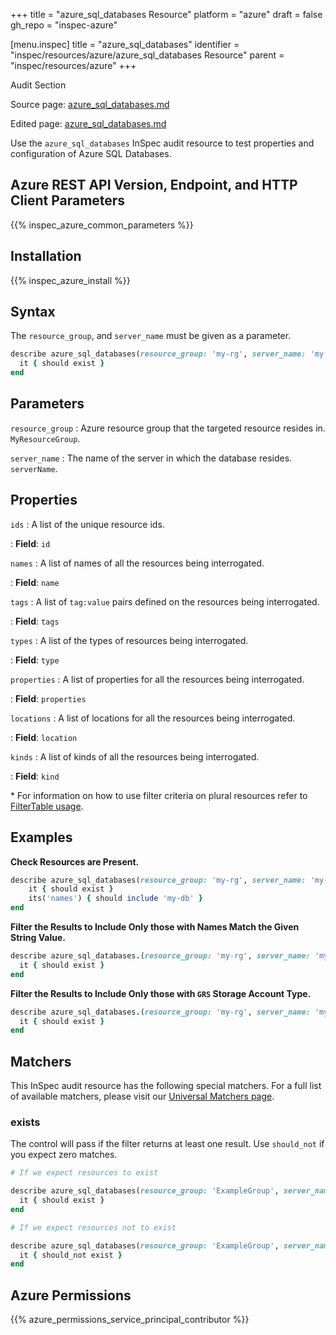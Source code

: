 +++
title = "azure_sql_databases Resource"
platform = "azure"
draft = false
gh_repo = "inspec-azure"

[menu.inspec]
title = "azure_sql_databases"
identifier = "inspec/resources/azure/azure_sql_databases Resource"
parent = "inspec/resources/azure"
+++

<div class="admonition-note">
<p class="admonition-note-title">Audit Section</p>
<div class="admonition-note-text">
<p>Source page: <a href="https://github.com/inspec/inspec-azure/blob/main/docs/resources/azure_sql_databases.md">azure_sql_databases.md</a></p>
<p>Edited page: <a href="https://github.com/ianmadd/inspec-azure/blob/im/hugo/docs-chef-io/content/inspec/resources/azure_sql_databases.md">azure_sql_databases.md</a></p>
</div>
</div>



Use the `azure_sql_databases` InSpec audit resource to test properties and configuration of Azure SQL Databases.

## Azure REST API Version, Endpoint, and HTTP Client Parameters

{{% inspec_azure_common_parameters %}}

## Installation

{{% inspec_azure_install %}}

## Syntax

The `resource_group`, and `server_name` must be given as a parameter.
```ruby
describe azure_sql_databases(resource_group: 'my-rg', server_name: 'my-server') do
  it { should exist }
end
```

## Parameters

`resource_group`
: Azure resource group that the targeted resource resides in. `MyResourceGroup`.

`server_name`
: The name of the server in which the database resides. `serverName`.

## Properties

`ids`
: A list of the unique resource ids.

: **Field**: `id`

`names`
: A list of names of all the resources being interrogated.

: **Field**: `name`

`tags`
: A list of `tag:value` pairs defined on the resources being interrogated.

: **Field**: `tags`

`types`
: A list of the types of resources being interrogated.

: **Field**: `type`

`properties`
: A list of properties for all the resources being interrogated.

: **Field**: `properties`

`locations`
: A list of locations for all the resources being interrogated.

: **Field**: `location`

`kinds`
: A list of kinds of all the resources being interrogated.

: **Field**: `kind`

<superscript>*</superscript> For information on how to use filter criteria on plural resources refer to [FilterTable usage](https://github.com/inspec/inspec/blob/master/dev-docs/filtertable-usage.md).

## Examples

**Check Resources are Present.**

````ruby
describe azure_sql_databases(resource_group: 'my-rg', server_name: 'my-server') do
    it { should exist }
    its('names') { should include 'my-db' }
end
````
**Filter the Results to Include Only those with Names Match the Given String Value.**

```ruby
describe azure_sql_databases.(resource_group: 'my-rg', server_name: 'my-server').where{ name.eql?('production-db') } do
  it { should exist }
end
```
**Filter the Results to Include Only those with `GRS` Storage Account Type.**

```ruby
describe azure_sql_databases.(resource_group: 'my-rg', server_name: 'my-server').where{ properties[:storageAccountType] == 'GRS' } do
  it { should exist }
end
```

## Matchers

This InSpec audit resource has the following special matchers. For a full list of available matchers, please visit our [Universal Matchers page](https://www.inspec.io/docs/reference/matchers/).

### exists

The control will pass if the filter returns at least one result. Use `should_not` if you expect zero matches.
```ruby
# If we expect resources to exist

describe azure_sql_databases(resource_group: 'ExampleGroup', server_name: 'my-server') do
  it { should exist }
end

# If we expect resources not to exist

describe azure_sql_databases(resource_group: 'ExampleGroup', server_name: 'my-server') do
  it { should_not exist }
end
```

## Azure Permissions

{{% azure_permissions_service_principal_contributor %}}
